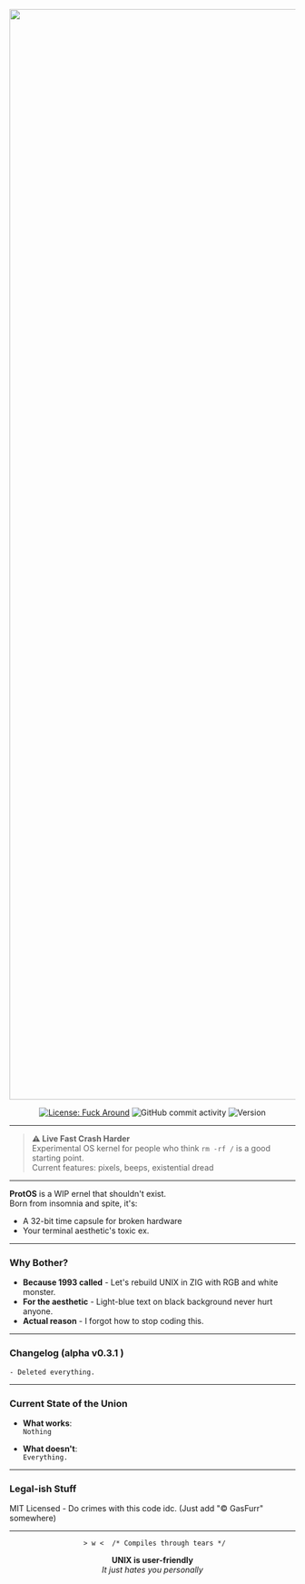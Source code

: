 <p align="center">
  <img src="https://github.com/user-attachments/assets/e597ff5e-c87b-4fc6-ba28-3a1fcadbf761" alt="ProtOS" width="1920">
</p>
<div align="center">

[![License: Fuck Around](https://img.shields.io/badge/license-MIT-red)](https://choosealicense.com/licenses/mit/)
![GitHub commit activity](https://img.shields.io/github/commit-activity/m/GasFurr/ProtOS?color=orange)
![Version](https://img.shields.io/badge/version-0.3.1--alpha-yellow)

</div>

---

> **⚠️ Live Fast Crash Harder**  
> Experimental OS kernel for people who think `rm -rf /` is a good starting point.  
> Current features: pixels, beeps, existential dread

---

**ProtOS** is a WIP ernel that shouldn't exist.  
Born from insomnia and spite, it's:

- A 32-bit time capsule for broken hardware
- Your terminal aesthetic's toxic ex.

---

### **Why Bother?**

- **Because 1993 called** - Let's rebuild UNIX in ZIG with RGB and white monster.
- **For the aesthetic** - Light-blue text on black background never hurt anyone.
- **Actual reason** - I forgot how to stop coding this.

---

### **Changelog (alpha v0.3.1 )**

```
- Deleted everything.
```

---

### Current State of the Union

- **What works**:  
  `Nothing`

- **What doesn't**:  
  `Everything.`

---

### **Legal-ish Stuff**

MIT Licensed - Do crimes with this code idc.
(Just add "© GasFurr" somewhere)

---


<div align="center">

` > w <  /* Compiles through tears */`

**UNIX is user-friendly**  
*It just hates you personally*
</div>
